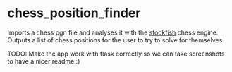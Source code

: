 # chess_position_finder

Imports a chess pgn file and analyses it with the [stockfish](https://stockfishchess.org/) chess engine. Outputs a list of chess positions for the user to try to solve for themselves. 

TODO:
Make the app work with flask correctly so we can take screenshots to have a nicer readme :)
